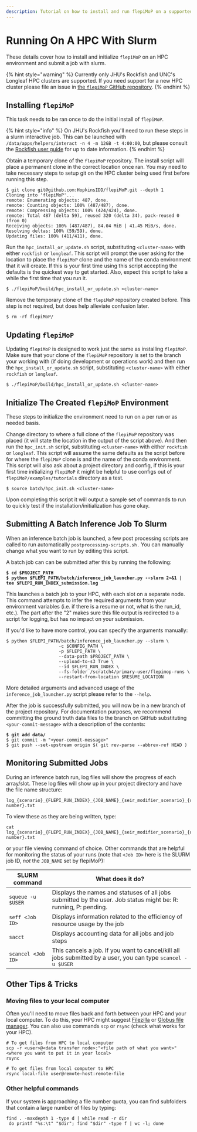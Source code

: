```yaml
---
description: Tutorial on how to install and run flepiMoP on a supported HPC with slurm.
---
```


# Running On A HPC With Slurm

These details cover how to install and initialize `flepiMoP` on an HPC environment and submit a job with slurm.

{% hint style="warning" %}
Currently only JHU's Rockfish and UNC's Longleaf HPC clusters are supported. If you need support for a new HPC cluster please file an issue in [the `flepiMoP` GitHub repository](https://github.com/HopkinsIDD/flepiMoP/issues).
{% endhint %}

## Installing `flepiMoP`

This task needs to be ran once to do the initial install of `flepiMoP`.

{% hint style="info" %}
On JHU's Rockfish you'll need to run these steps in a slurm interactive job. This can be launched with `/data/apps/helpers/interact -n 4 -m 12GB -t 4:00:00`, but please consult the [Rockfish user guide](https://www.arch.jhu.edu/guide/) for up to date information.
{% endhint %}

Obtain a temporary clone of the `flepiMoP` repository. The install script will place a permanent clone in the correct location once ran. You may need to take necessary steps to setup git on the HPC cluster being used first before running this step.

```
$ git clone git@github.com:HopkinsIDD/flepiMoP.git --depth 1
Cloning into 'flepiMoP'...
remote: Enumerating objects: 487, done.
remote: Counting objects: 100% (487/487), done.
remote: Compressing objects: 100% (424/424), done.
remote: Total 487 (delta 59), reused 320 (delta 34), pack-reused 0 (from 0)
Receiving objects: 100% (487/487), 84.04 MiB | 41.45 MiB/s, done.
Resolving deltas: 100% (59/59), done.
Updating files: 100% (411/411), done.
```

Run the `hpc_install_or_update.sh` script, substituting `<cluster-name>` with either `rockfish` or `longleaf`. This script will prompt the user asking for the location to place the `flepiMoP` clone and the name of the conda environment that it will create. If this is your first time using this script accepting the defaults is the quickest way to get started. Also, expect this script to take a while the first time that you run it.

```
$ ./flepiMoP/build/hpc_install_or_update.sh <cluster-name>
```

Remove the temporary clone of the `flepiMoP` repository created before. This step is not required, but does help alleviate confusion later.

```
$ rm -rf flepiMoP/
```

## Updating `flepiMoP`

Updating `flepiMoP` is designed to work just the same as installing `flepiMoP`. Make sure that your clone of the `flepiMoP` repository is set to the branch your working with (if doing development or operations work) and then run the `hpc_install_or_update.sh` script, substituting `<cluster-name>` with either `rockfish` or `longleaf`.

```
$ ./flepiMoP/build/hpc_install_or_update.sh <cluster-name>
```

## Initialize The Created `flepiMoP` Environment

These steps to initialize the environment need to run on a per run or as needed basis.

Change directory to where a full clone of the `flepiMoP` repository was placed (it will state the location in the output of the script above). And then run the `hpc_init.sh` script, substituting `<cluster-name>` with either `rockfish` or `longleaf`. This script will assume the same defaults as the script before for where the `flepiMoP` clone is and the name of the conda environment. This script will also ask about a project directory and config, if this is your first time initializing `flepiMoP` it might be helpful to use configs out of `flepiMoP/examples/tutorials` directory as a test. 
```
$ source batch/hpc_init.sh <cluster-name>
```

Upon completing this script it will output a sample set of commands to run to quickly test if the installation/initialization has gone okay.&#x20;

## Submitting A Batch Inference Job To Slurm

When an inference batch job is launched, a few post processing scripts are called to run automatically `postprocessing-scripts.sh.` You can manually change what you want to run by editing this script.

A batch job can can be submitted after this by running the following:

<pre><code><strong>$ cd $PROJECT_PATH
</strong><strong>$ python $FLEPI_PATH/batch/inference_job_launcher.py --slurm 2>&#x26;1 | tee $FLEPI_RUN_INDEX_submission.log
</strong></code></pre>

This launches a batch job to your HPC, with each slot on a separate node. This command attempts to infer the required arguments from your environment variables (i.e. if there is a resume or not, what is the run\_id, etc.). The part after the "2" makes sure this file output is redirected to a script for logging, but has no impact on your submission.

If you'd like to have more control, you can specify the arguments manually:

```
$ python $FLEPI_PATH/batch/inference_job_launcher.py --slurm \
                    -c $CONFIG_PATH \
                    -p $FLEPI_PATH \
                    --data-path $PROJECT_PATH \
                    --upload-to-s3 True \
                    --id $FLEPI_RUN_INDEX \
                    --fs-folder /scratch4/primary-user/flepimop-runs \
                    --restart-from-location $RESUME_LOCATION
```

More detailed arguments and advanced usage of the `inference_job_launcher.py` script please refer to the `--help`.&#x20;

After the job is successfully submitted, you will now be in a new branch of the project repository. For documentation purposes, we recommend committing the ground truth data files to the branch on GitHub substituting `<your-commit-message>` with a description of the contents:

<pre><code><strong>$ git add data/ 
</strong>$ git commit -m "&#x3C;your-commit-message>" 
$ git push --set-upstream origin $( git rev-parse --abbrev-ref HEAD )
</code></pre>

## Monitoring Submitted Jobs

During an inference batch run, log files will show the progress of each array/slot. These log files will show up in your project directory and have the file name structure:

```
log_{scenario}_{FLEPI_RUN_INDEX}_{JOB_NAME}_{seir_modifier_scenario}_{outcome_modifiers_scenario}_{array number}.txt
```

To view these as they are being written, type:

```
cat log_{scenario}_{FLEPI_RUN_INDEX}_{JOB_NAME}_{seir_modifier_scenario}_{outcome_modifiers_scenario}_{array number}.txt
```

or your file viewing command of choice. Other commands that are helpful for monitoring the status of your runs (note that `<Job ID>` here is the SLURM job ID, _not_ the `JOB_NAME` set by flepiMoP):

| SLURM command      | What does it do?                                                                                                |
| ------------------ | --------------------------------------------------------------------------------------------------------------- |
| `squeue -u $USER`  | Displays the names and statuses of all jobs submitted by the user. Job status might be: R: running, P: pending. |
| `seff <Job ID>`    | Displays information related to the efficiency of resource usage by the job                                     |
| `sacct`            | Displays accounting data for all jobs and job steps                                                             |
| `scancel <Job ID>` | This cancels a job. If you want to cancel/kill all jobs submitted by a user, you can type `scancel -u $USER`    |



## Other Tips & Tricks

### Moving files to your local computer <a href="#moving-files-to-your-local-computer" id="moving-files-to-your-local-computer"></a>

Often you'll need to move files back and forth between your HPC and your local computer. To do this, your HPC might suggest [Filezilla](https://filezilla-project.org/) or [Globus file manager](https://www.globus.org/). You can also use commands `scp` or `rsync` (check what works for your HPC).

```
# To get files from HPC to local computer
scp -r <user>@<data transfer node>:"<file path of what you want>" <where you want to put it in your local>
rsync 

# To get files from local computer to HPC
rsync local-file user@remote-host:remote-file
```

### Other helpful commands <a href="#other-helpful-commands" id="other-helpful-commands"></a>

If your system is approaching a file number quota, you can find subfolders that contain a large number of files by typing:

```
find . -maxdepth 1 -type d | while read -r dir
 do printf "%s:\t" "$dir"; find "$dir" -type f | wc -l; done 
```
